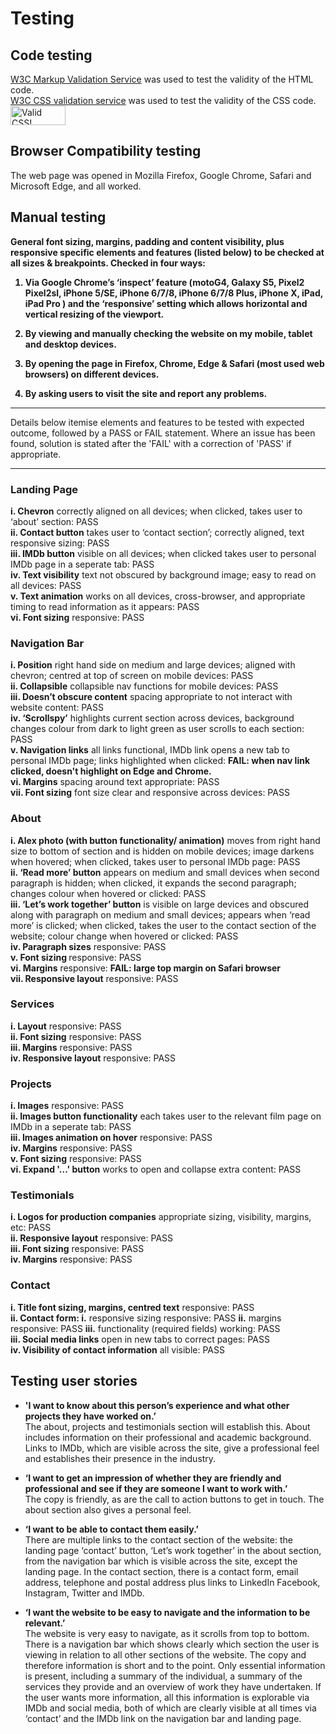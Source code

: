 <h1>Testing</h1>

<h2>Code testing</h2>
<p><a href="https://validator.w3.org/">W3C Markup Validation Service</a> was used to test the validity of the HTML code.<br>
<a href="https://jigsaw.w3.org/css-validator/">W3C CSS validation service</a> was used to test the validity of the CSS code.<br>
    <a href="http://jigsaw.w3.org/css-validator/check/referer">
        <img style="border:0;width:88px;height:31px"
            src="http://jigsaw.w3.org/css-validator/images/vcss"
            alt="Valid CSS!" />
    </a>
</p>

<h2>Browser Compatibility testing</h2>
The web page was opened in Mozilla Firefox, Google Chrome, Safari and Microsoft Edge, and all worked.

<h2>Manual testing</h2>
<p>
<strong>General font sizing, margins, padding and content visibility, plus responsive specific elements and features (listed below) to be checked at all sizes & breakpoints. Checked in four ways: <br>
    
1.	Via Google Chrome’s ‘inspect’ feature (motoG4, Galaxy S5, Pixel2 Pixel2sl, iPhone 5/SE, iPhone 6/7/8, iPhone 6/7/8 Plus, iPhone X, iPad, iPad Pro ) and the ‘responsive’ setting which allows horizontal and vertical resizing of the viewport.<br>

2.	By viewing and manually checking the website on my mobile, tablet and desktop devices.<br>

3.	By opening the page in Firefox, Chrome, Edge & Safari (most used web browsers) on different devices.<br>

4.  By asking users to visit the site and report any problems.<br>
</p></strong>
    <hr>
    Details below itemise elements and features to be tested with expected outcome, followed by a PASS or FAIL statement. Where an issue has been found, solution is stated after the 'FAIL' with a correction of 'PASS' if appropriate.
    <hr>

<h3>Landing Page</h3>
<p><strong>i. Chevron</strong> correctly aligned on all devices; when clicked, takes user to ‘about’ section: PASS<br> 
<strong>ii. Contact button</strong> takes user to ‘contact section’; correctly aligned, text responsive sizing: PASS<br> 
<strong>iii. IMDb button</strong> visible on all devices; when clicked takes user to personal IMDb page in a seperate tab: PASS<br> 
<strong>iv. Text visibility</strong> text not obscured by background image; easy to read on all devices: PASS<br>
<strong>v. Text animation</strong> works on all devices, cross-browser, and appropriate timing to read information as it appears: PASS<br>
<strong>vi. Font sizing</strong> responsive: PASS

<h3>Navigation Bar</h3>
<p><strong>i. Position</strong>  right hand side on medium and large devices; aligned with chevron; centred at top of screen on mobile devices: PASS<br>
<strong>ii. Collapsible</strong> collapsible nav functions for mobile devices: PASS<br>
<strong>iii. Doesn’t obscure content</strong>  spacing appropriate to not interact with website content: PASS<br>
<strong>iv. ‘Scrollspy’</strong> highlights current section across devices, background changes colour from dark to light green as user scrolls to each section: PASS
<br><strong>v. Navigation links</strong>  all links functional, IMDb link opens a new tab to personal IMDb page; links highlighted when clicked: <strong>FAIL: when nav link clicked, doesn't highlight on Edge and Chrome.</strong><br>
<strong>vi.	Margins</strong> spacing around text appropriate: PASS<br>
<strong>vii. Font sizing</strong> font size clear and responsive across devices: PASS</p>

<h3>About</h3>
<p><strong>i. Alex photo (with button functionality/ animation)</strong> moves from right hand size to bottom of section and is hidden on mobile devices; image darkens when hovered; when clicked, takes user to personal IMDb page: PASS<br>
<strong>ii. ‘Read more’ button</strong> appears on medium and small devices when second paragraph is hidden; when clicked, it expands the second paragraph; changes colour when hovered or clicked: PASS<br>
<strong>iii. ‘Let’s work together’ button</strong> is visible on large devices and obscured along with paragraph on medium and small devices; appears when ‘read more’ is clicked; when clicked, takes the user to the contact section of the website; colour change when hovered or clicked: PASS<br>
<strong>iv.	Paragraph sizes</strong> responsive: PASS<br>
<strong>v. Font sizing </strong> responsive: PASS<br>
    <strong>vi.	Margins</strong> responsive: <strong>FAIL: large top margin on Safari browser</strong><br>
<strong>vii. Responsive layout</strong> responsive: PASS</p>

<h3>Services</h3>
<p><strong>i. Layout</strong> responsive: PASS<br>
<strong>ii. Font sizing</strong> responsive: PASS<br>
<strong>iii. Margins</strong> responsive: PASS<br>
<strong>iv. Responsive layout</strong> responsive: PASS</p>

<h3>Projects</h3>
<p><strong>i.	Images</strong> responsive: PASS<br>
<strong>ii.	Images button functionality</strong> each takes user to the relevant film page on IMDb in a seperate tab: PASS<br>
<strong>iii. Images animation on hover</strong> responsive: PASS<br>
<strong>iv.	Margins</strong> responsive: PASS<br>
<strong>v. Font sizing</strong> responsive: PASS<br>
<strong>vi. Expand '...' button</strong> works to open and collapse extra content: PASS</p>

<h3>Testimonials</h3>
<p><strong>i. Logos for production companies</strong> appropriate sizing, visibility, margins, etc: PASS<br>
<strong>ii.	Responsive layout</strong> responsive: PASS<br>
<strong>iii. Font sizing</strong> responsive: PASS<br>
<strong>iv.	Margins</strong> responsive: PASS</p>

<h3>Contact</h3>
<p><strong>i. Title font sizing, margins, centred text</strong> responsive: PASS<br>
<strong>ii.	Contact form: i.</strong> responsive sizing responsive: PASS <strong>ii.</strong> margins responsive: PASS <strong>iii.</strong> functionality (required fields) working: PASS<br>
<strong>iii. Social media links</strong> open in new tabs to correct pages: PASS<br>
<strong>iv. Visibility of contact information</strong> all visible: PASS</p>

<h2>Testing user stories</h2>

- <strong>'I want to know about this person’s experience and what other projects they have worked on.’</strong><br>
The about, projects and testimonials section will establish this. About includes information on their professional and academic background. Links to IMDb, which are visible across the site, give a professional feel and establishes their presence in the industry.<br>

- <strong>‘I want to get an impression of whether they are friendly and professional and see if they are someone I want to work with.’</strong><br>
The copy is friendly, as are the call to action buttons to get in touch. The about section also gives a personal feel.<br>

- <strong>‘I want to be able to contact them easily.’</strong><br>
There are multiple links to the contact section of the website: the landing page ‘contact’ button, ‘Let’s work together’ in the about section, from the navigation bar which is visible across the site, except the landing page. In the contact section, there is a contact form, email address, telephone and postal address plus links to LinkedIn Facebook, Instagram, Twitter and IMDb.<br>

- <strong>‘I want the website to be easy to navigate and the information to be relevant.’</strong><br>
The website is very easy to navigate, as it scrolls from top to bottom. There is a navigation bar which shows clearly which section the user is viewing in relation to all other sections of the website. The copy and therefore information is short and to the point. Only essential information is present, including a summary of the individual, a summary of the services they provide and an overview of work they have undertaken. If the user wants more information, all this information is explorable via IMDb and social media, both of which are clearly visible at all times via ‘contact’ and the IMDb link on the navigation bar and landing page.<br>
